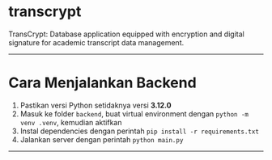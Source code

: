 # transcrypt

TransCrypt: Database application equipped with encryption and digital signature for academic transcript data management.

---

# Cara Menjalankan Backend

1. Pastikan versi Python setidaknya versi **3.12.0**
2. Masuk ke folder `backend`, buat virtual environment dengan `python -m venv .venv`, kemudian aktifkan
3. Instal dependencies dengan perintah `pip install -r requirements.txt`
4. Jalankan server dengan perintah `python main.py`

---
